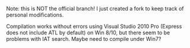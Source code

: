 Note: this is NOT the official branch! I just created a fork to keep track of personal modifications.

Compilation works without errors using Visual Studio 2010 Pro (Express does not include ATL by default) on Win 8/10, but there seem to be problems with IAT search. Maybe need to compile under Win7?
